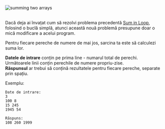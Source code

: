 <div class="text-center">
	<img src="https://codeabbey.github.io/data/sums_in_loop.gif" alt="summing two arrays"/>
</div>
<br/>

Dacă deja ai învațat cum să rezolvi problema precedentă [Sum in Loop][prevtask], folosind o buclă simplă, atunci această nouă problemă presupune doar o mică modificare a acelui program.

[prevtask]: ./sum-in-loop

Pentru fiecare pereche de numere de mai jos, sarcina ta este să calculezi suma lor.

**Datele de intrare** conțin pe prima line -  numarul total de perechi.  
Următoarele linii conțin perechile de numere propriu-zise.  
**Răspunsul** ar trebui să conțină rezultatele pentru fiecare pereche, separate prin spațiu.


Exemplu:

    Date de intrare:
    3
    100 8
    15 245
    1945 54
    
    Răspuns:
    108 260 1999
